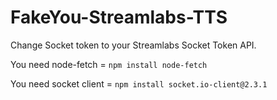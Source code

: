 # FakeYou-Streamlabs-TTS

Change Socket token to your Streamlabs Socket Token API.

You need node-fetch = `npm install node-fetch`

You need socket client = `npm install socket.io-client@2.3.1`


